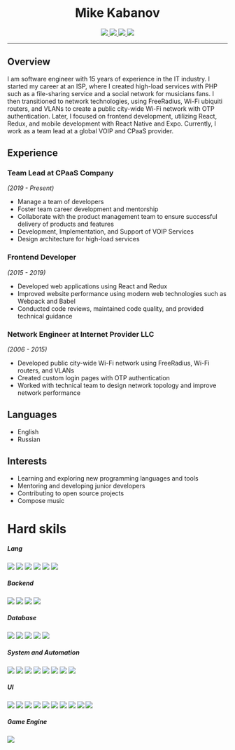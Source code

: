 <h1 align='center'>Mike Kabanov</h1>

<p align='center'>
  <a href="https://t.me/mikekabanov">
    <img src="https://img.shields.io/badge/-Telegram-0088CC?&style=for-the-badge&logo=telegram&logoColor=white"/>
  </a>
  <a href="mailto:kabanov.mike@gmail.com">
    <img src="https://img.shields.io/badge/gmail-%23D14836.svg?&style=for-the-badge&logo=gmail&logoColor=white"/>
  </a>
  <a href="https://twitter.com/icevl">
    <img src="https://img.shields.io/badge/twitter-%231DA1F2.svg?&style=for-the-badge&logo=twitter&logoColor=white"/>
  </a>
  <a href="https://www.linkedin.com/in/mikekabanov/">
    <img src="https://img.shields.io/badge/linkedin-%230077B5.svg?&style=for-the-badge&logo=linkedin&logoColor=white"/>
  </a>
</p>


<hr>

## Overview
I am software engineer with 15 years of experience in the IT industry. I started my career at an ISP, where I created high-load services with PHP such as a file-sharing service and a social network for musicians fans. I then transitioned to network technologies, using FreeRadius, Wi-Fi ubiquiti routers, and VLANs to create a public city-wide Wi-Fi network with OTP authentication. Later, I focused on frontend development, utilizing React, Redux, and mobile development with React Native and Expo. Currently, I work as a team lead at a global VOIP and CPaaS provider.

## Experience
### Team Lead at CPaaS Company
*(2019 - Present)*
- Manage a team of developers 
- Foster team career development and mentorship 
- Collaborate with the product management team to ensure successful delivery of products and features
- Development, Implementation, and Support of VOIP Services
- Design architecture for high-load services

### Frontend Developer
*(2015 - 2019)*
- Developed web applications using React and Redux
- Improved website performance using modern web technologies such as Webpack and Babel
- Conducted code reviews, maintained code quality, and provided technical guidance

### Network Engineer at Internet Provider LLC
*(2006 - 2015)*
- Developed public city-wide Wi-Fi network using FreeRadius, Wi-Fi routers, and VLANs
- Created custom login pages with OTP authentication
- Worked with technical team to design network topology and improve network performance

## Languages
- English
- Russian

## Interests
- Learning and exploring new programming languages and tools
- Mentoring and developing junior developers 
- Contributing to open source projects 
- Compose music

# Hard skils

<h5>Lang</h5>
<p>
  <img src="https://img.shields.io/badge/typescript-%23007ACC.svg?&style=for-the-badge&logo=typescript&logoColor=white"/>
  <img src="https://img.shields.io/badge/ruby-CC342D.svg?&style=for-the-badge&logo=ruby&logoColor=white"/>
  <img src="https://img.shields.io/badge/csharp-239120.svg?&style=for-the-badge&logo=csharp&logoColor=white"/>
  <img src="https://img.shields.io/badge/rust-000000.svg?&style=for-the-badge&logo=rust&logoColor=white"/>
  <img src="https://img.shields.io/badge/go-%2300ADD8.svg?style=for-the-badge&logo=go&logoColor=white"/>
  <img src="https://img.shields.io/badge/php-777BB4.svg?style=for-the-badge&logo=php&logoColor=white"/>
</p>

<h5>Backend</h5>
<p>
  <img src="https://img.shields.io/badge/node.js-%23339933.svg?&style=for-the-badge&logo=node.js&logoColor=white"/>
  <img src="https://img.shields.io/badge/OpenAPI-6BA539?style=for-the-badge&logo=Swagger&logoColor=white"/>
  <img src="https://img.shields.io/badge/rabbitmq-%23FF6600.svg?&style=for-the-badge&logo=rabbitmq&logoColor=white"/>
  <img src="https://img.shields.io/badge/redis-%23DD0031.svg?style=for-the-badge&logo=redis&logoColor=white"/>
</p>

<h5>Database</h5>
<p>
   <img src="https://img.shields.io/badge/mysql-4479A1?style=for-the-badge&logo=mysql&logoColor=white"/>
   <img src="https://img.shields.io/badge/postgres-%23316192.svg?style=for-the-badge&logo=postgresql&logoColor=white"/>
   <img src="https://img.shields.io/badge/ElasticSearch-005571?style=for-the-badge&logo=elasticsearch"/>
   <img src="https://img.shields.io/badge/clickhouse-e6a715?style=for-the-badge&logo=clickhouse&logoColor=white"/>
   <img src="https://img.shields.io/badge/MongoDB-%234ea94b.svg?style=for-the-badge&logo=mongodb&logoColor=white"/>
</p>

<h5>System and Automation</h5>
<p>
  <img src="https://img.shields.io/badge/linux-0D597F.svg?style=for-the-badge&logo=linux&logoColor=white"/>
  <img src="https://img.shields.io/badge/apache2-D22128.svg?style=for-the-badge&logo=apache&logoColor=white"/>
  <img src="https://img.shields.io/badge/nginx-%23009639.svg?style=for-the-badge&logo=nginx&logoColor=white"/>
  <img src="https://img.shields.io/badge/Docker-2496ED?style=for-the-badge&logo=docker&logoColor=white"/>
  <img src="https://img.shields.io/badge/pm2-2B037A?style=for-the-badge&logo=pm2&logoColor=white"/>
  <img src="https://img.shields.io/badge/ansible-%231A1918.svg?style=for-the-badge&logo=ansible&logoColor=white"/>
  <img src="https://img.shields.io/badge/gitlab%20ci-%23181717.svg?style=for-the-badge&logo=gitlab&logoColor=white"/>
   <img src="https://img.shields.io/badge/Jest-323330?style=for-the-badge&logo=Jest&logoColor=white"/>
</p>


<h5>UI</h5>
<p>
  <img src="https://img.shields.io/badge/html5%20-%23e34f26.svg?&style=for-the-badge&logo=html5&logoColor=white"/>
  <img src="https://img.shields.io/badge/CSS3-1572B6?&style=for-the-badge&logo=css3&logoColor=white"/>
  <img src="https://img.shields.io/badge/React-20232A?style=for-the-badge&logo=react&logoColor=61DAFB"/>
  <img src="https://img.shields.io/badge/redux-%23593d88.svg?style=for-the-badge&logo=redux&logoColor=white"/>
  <img src="https://img.shields.io/badge/sass%20-%23cc6699.svg?&style=for-the-badge&logo=sass&logoColor=white"/>
  <img src="https://img.shields.io/badge/webpack-%238DD6F9.svg?style=for-the-badge&logo=webpack&logoColor=black"/>
  <img src="https://img.shields.io/badge/web3.js-F16822?style=for-the-badge&logo=web3.js&logoColor=white"/>
  <img src="https://img.shields.io/badge/electron-47848F.svg?style=for-the-badge&logo=electron&logoColor=white"/>
  <img src="https://img.shields.io/badge/react_native-%2320232a.svg?style=for-the-badge&logo=react&logoColor=%2361DAFB"/>
  <img src="https://img.shields.io/badge/expo-000020?style=for-the-badge&logo=expo&logoColor=white"/>
</p>

<h5>Game Engine</h5>
<p>
  <img src="https://img.shields.io/badge/unity-36566F.svg?&style=for-the-badge&logo=unity&logoColor=white"/>
</p>
